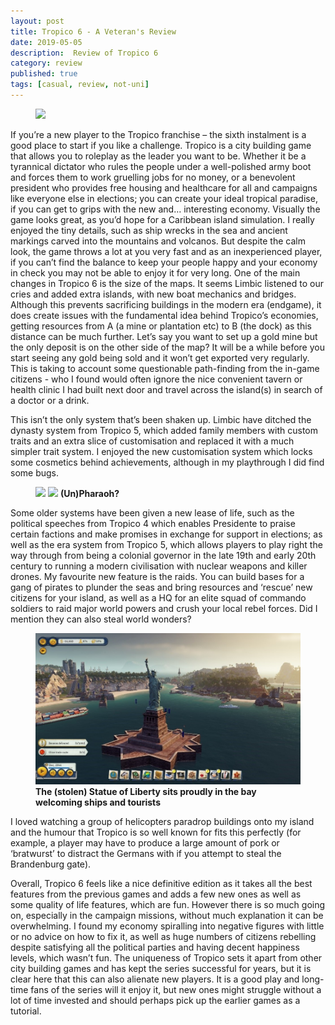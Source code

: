 ```yaml
---
layout: post
title: Tropico 6 - A Veteran's Review
date: 2019-05-05
description:  Review of Tropico 6
category: review
published: true
tags: [casual, review, not-uni]
---
```


<figure>
<img src="../assets/tropico1.JPG">
</figure>

If you’re a new player to the Tropico franchise – the sixth instalment is a good place to start if you like a challenge. 
Tropico is a city building game that allows you to roleplay as the leader you want to be. 
Whether it be a tyrannical dictator who rules the people under a well-polished army boot and forces them to work gruelling jobs for no money, or a benevolent president who provides free housing and healthcare for all and campaigns like everyone else in elections; 
you can create your ideal tropical paradise, if you can get to grips with the new and… interesting economy. 
Visually the game looks great, as you’d hope for a Caribbean island simulation. 
I really enjoyed the tiny details, such as ship wrecks in the sea and ancient markings carved into the mountains and volcanos. 
But despite the calm look, the game throws a lot at you very fast and as an inexperienced player, if you can’t find the balance to keep your people happy and your economy in check you may not be able to enjoy it for very long. 
One of the main changes in Tropico 6 is the size of the maps. It seems Limbic listened to our cries and added extra islands, with new boat mechanics and bridges. 
Although this prevents sacrificing buildings in the modern era (endgame), it does create issues with the fundamental idea behind Tropico’s economies, getting resources from A (a mine or plantation etc) to B (the dock) as this distance can be much further. Let’s say you want to set up a gold mine but the only deposit is on the other side of the map? 
It will be a while before you start seeing any gold being sold and it won’t get exported very regularly. 
This is taking to account some questionable path-finding from the in-game citizens - who I found would often ignore the nice convenient tavern or health clinic I had built next door and travel across the island(s) in search of a doctor or a drink. 


This isn’t the only system that’s been shaken up. 
Limbic have ditched the dynasty system from Tropico 5, which added family members with custom traits and an extra slice of customisation and replaced it with a much simpler trait system. 
I enjoyed the new customisation system which locks some cosmetics behind achievements, although in my playthrough I did find some bugs.
 
<figure>
    <img src="../assets/tropico3.PNG">
    <img src="../assets/tropico4.PNG">
    <b> (Un)Pharaoh? </b>
 </figure>


Some older systems have been given a new lease of life, such as the political speeches from Tropico 4 which enables Presidente to praise certain factions and make promises in exchange for support in elections; as well as the era system from Tropico 5, which allows players to play right the way through from being a colonial governor in the late 19th and early 20th century to running a modern civilisation with nuclear weapons and killer drones. 
My favourite new feature is the raids. You can build bases for a gang of pirates to plunder the seas and bring resources and ‘rescue’ new citizens for your island, as well as a HQ for an elite squad of commando soldiers to raid major world powers and crush your local rebel forces. Did I mention they can also steal world wonders? 
<figure>
<img src="../assets/img/tropico2.JPG">
    <b> The (stolen) Statue of Liberty sits proudly in the bay welcoming ships and tourists </b>
</figure>
I loved watching a group of helicopters paradrop buildings onto my island and the humour that Tropico is so well known for fits this perfectly (for example, a player may have to produce a large amount of pork or ‘bratwurst’ to distract the Germans with if you attempt to steal the Brandenburg gate).

Overall, Tropico 6 feels like a nice definitive edition as it takes all the best features from the previous games and adds a few new ones as well as some quality of life features, which are fun. However there is so much going on, especially in the campaign missions, without much explanation it can be overwhelming. I found my economy spiralling into negative figures with little or no advice on how to fix it, as well as huge numbers of citizens rebelling despite satisfying all the political parties and having decent happiness levels, which wasn’t fun.
The uniqueness of Tropico sets it apart from other city building games and has kept the series successful for years, but it is clear here that this can also alienate new players. It is a good play and long-time fans of the series will it enjoy it, but new ones might struggle without a lot of time invested and should perhaps pick up the earlier games as a tutorial.


